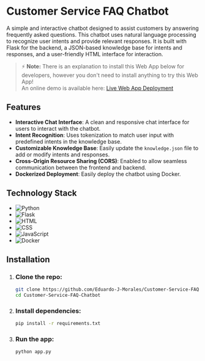 # Customer Service FAQ Chatbot

A simple and interactive chatbot designed to assist customers by answering frequently asked questions. This chatbot uses natural language processing to recognize user intents and provide relevant responses. It is built with Flask for the backend, a JSON-based knowledge base for intents and responses, and a user-friendly HTML interface for interaction.

> ⚡ **Note:** There is an explanation to install this Web App below for developers, however you don't need to install anything to try this Web App!  
> An online demo is available here: [Live Web App Deployment](https://customer-service-faq-chatbot-production.up.railway.app)

## Features 

- **Interactive Chat Interface**: A clean and responsive chat interface for users to interact with the chatbot.
- **Intent Recognition**: Uses tokenization to match user input with predefined intents in the knowledge base.
- **Customizable Knowledge Base**: Easily update the `knowledge.json` file to add or modify intents and responses.
- **Cross-Origin Resource Sharing (CORS)**: Enabled to allow seamless communication between the frontend and backend.
- **Dockerized Deployment**: Easily deploy the chatbot using Docker.

## Technology Stack

- ![Python](https://img.shields.io/badge/Python-3.11-blue?logo=python&logoColor=white)
- ![Flask](https://img.shields.io/badge/Flask-2.0.3-green?logo=flask&logoColor=white)
- ![HTML](https://img.shields.io/badge/HTML-5-orange?logo=html5&logoColor=white)
- ![CSS](https://img.shields.io/badge/CSS-3-blue?logo=css3&logoColor=white)
- ![JavaScript](https://img.shields.io/badge/JavaScript-ES6-yellow?logo=javascript&logoColor=white)
- ![Docker](https://img.shields.io/badge/Docker-20.10-blue?logo=docker&logoColor=white)

## Installation

1. ### Clone the repo:
    ```sh
    git clone https://github.com/Eduardo-J-Morales/Customer-Service-FAQ-Chatbot.git
    cd Customer-Service-FAQ-Chatbot
     ```
    
2. ### Install dependencies:
    ```sh
    pip install -r requirements.txt
    ```
    
3. ### Run the app:
    ```sh
    python app.py
    ```
